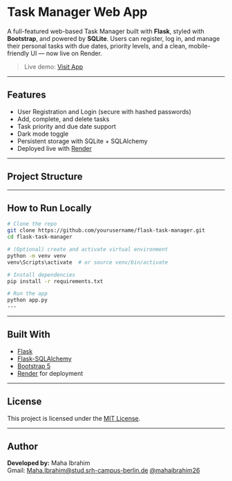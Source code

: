 #  Task Manager Web App

A full-featured web-based Task Manager built with **Flask**, styled with **Bootstrap**, and powered by **SQLite**. Users can register, log in, and manage their personal tasks with due dates, priority levels, and a clean, mobile-friendly UI — now live on Render.

> Live demo: [Visit App](https://flask-task-manager-6ejh.onrender.com/)

---

## Features

-  User Registration and Login (secure with hashed passwords)
-  Add, complete, and delete tasks
-  Task priority and due date support
-  Dark mode toggle
-  Persistent storage with SQLite + SQLAlchemy
-  Deployed live with [Render](https://render.com)

---

##  Project Structure


---

##  How to Run Locally

```bash
# Clone the repo
git clone https://github.com/yourusername/flask-task-manager.git
cd flask-task-manager

# (Optional) create and activate virtual environment
python -m venv venv
venv\Scripts\activate  # or source venv/bin/activate

# Install dependencies
pip install -r requirements.txt

# Run the app
python app.py
---

```

---

## Built With

- [Flask](https://flask.palletsprojects.com/)
- [Flask-SQLAlchemy](https://flask-sqlalchemy.palletsprojects.com/)
- [Bootstrap 5](https://getbootstrap.com/)
- [Render](https://render.com/) for deployment

---

## License

This project is licensed under the [MIT License](LICENSE).

---

## Author

**Developed by:** Maha Ibrahim  
Gmail: Maha.Ibrahim@stud.srh-campus-berlin.de
[@mahaibrahim26](https://github.com/mahaibrahim26)

